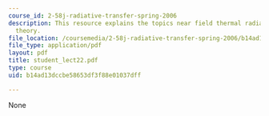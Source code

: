```yaml
---
course_id: 2-58j-radiative-transfer-spring-2006
description: This resource explains the topics near field thermal radiation, fluctuation-dissipation
  theory.
file_location: /coursemedia/2-58j-radiative-transfer-spring-2006/b14ad13dccbe58653df3f88e01037dff_student_lect22.pdf
file_type: application/pdf
layout: pdf
title: student_lect22.pdf
type: course
uid: b14ad13dccbe58653df3f88e01037dff

---
```

None